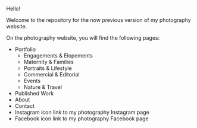Hello! 

Welcome to the repository for the now previous version of my photography website.

On the photography website, you will find the following pages:
  - Portfolio
      - Engagements & Elopements
      - Maternity & Families
      - Portraits & Lifestyle
      - Commercial & Editorial
      - Events
      - Nature & Travel
  - Published Work
  - About
  - Contact
  - Instagram icon link to my photography Instagram page
  - Facebook icon link to my photography Facebook page
